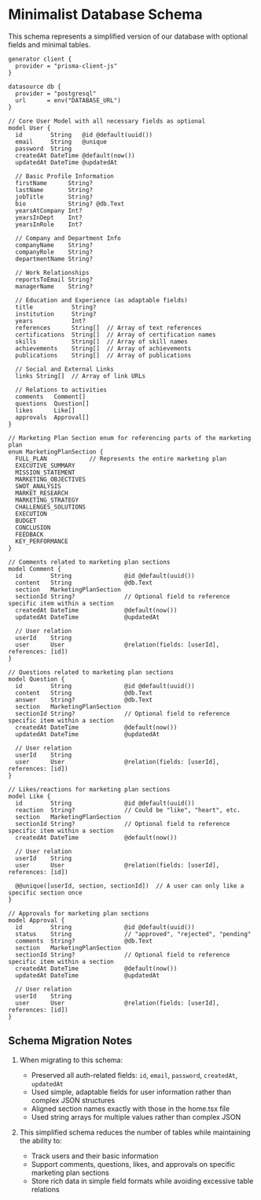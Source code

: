 # Minimalist Database Schema

This schema represents a simplified version of our database with optional fields and minimal tables.

```prisma
generator client {
  provider = "prisma-client-js"
}

datasource db {
  provider = "postgresql"
  url      = env("DATABASE_URL")
}

// Core User Model with all necessary fields as optional
model User {
  id        String   @id @default(uuid())
  email     String   @unique
  password  String
  createdAt DateTime @default(now())
  updatedAt DateTime @updatedAt

  // Basic Profile Information
  firstName      String?
  lastName       String?
  jobTitle       String?
  bio            String? @db.Text
  yearsAtCompany Int?
  yearsInDept    Int?
  yearsInRole    Int?

  // Company and Department Info
  companyName    String?
  companyRole    String?
  departmentName String?

  // Work Relationships
  reportsToEmail String?
  managerName    String?

  // Education and Experience (as adaptable fields)
  title           String?
  institution     String?
  years           Int?
  references      String[]  // Array of text references
  certifications  String[]  // Array of certification names
  skills          String[]  // Array of skill names
  achievements    String[]  // Array of achievements
  publications    String[]  // Array of publications
  
  // Social and External Links
  links String[]  // Array of link URLs

  // Relations to activities
  comments   Comment[]
  questions  Question[]
  likes      Like[]
  approvals  Approval[]
}

// Marketing Plan Section enum for referencing parts of the marketing plan
enum MarketingPlanSection {
  FULL_PLAN            // Represents the entire marketing plan
  EXECUTIVE_SUMMARY
  MISSION_STATEMENT
  MARKETING_OBJECTIVES
  SWOT_ANALYSIS
  MARKET_RESEARCH
  MARKETING_STRATEGY
  CHALLENGES_SOLUTIONS
  EXECUTION
  BUDGET
  CONCLUSION
  FEEDBACK
  KEY_PERFORMANCE
}

// Comments related to marketing plan sections
model Comment {
  id        String               @id @default(uuid())
  content   String               @db.Text
  section   MarketingPlanSection
  sectionId String?              // Optional field to reference specific item within a section
  createdAt DateTime             @default(now())
  updatedAt DateTime             @updatedAt

  // User relation
  userId    String
  user      User                 @relation(fields: [userId], references: [id])
}

// Questions related to marketing plan sections
model Question {
  id        String               @id @default(uuid())
  content   String               @db.Text
  answer    String?              @db.Text
  section   MarketingPlanSection
  sectionId String?              // Optional field to reference specific item within a section
  createdAt DateTime             @default(now())
  updatedAt DateTime             @updatedAt

  // User relation
  userId    String
  user      User                 @relation(fields: [userId], references: [id])
}

// Likes/reactions for marketing plan sections
model Like {
  id        String               @id @default(uuid())
  reaction  String?              // Could be "like", "heart", etc.
  section   MarketingPlanSection
  sectionId String?              // Optional field to reference specific item within a section
  createdAt DateTime             @default(now())

  // User relation
  userId    String
  user      User                 @relation(fields: [userId], references: [id])

  @@unique([userId, section, sectionId])  // A user can only like a specific section once
}

// Approvals for marketing plan sections
model Approval {
  id        String               @id @default(uuid())
  status    String               // "approved", "rejected", "pending"
  comments  String?              @db.Text
  section   MarketingPlanSection
  sectionId String?              // Optional field to reference specific item within a section
  createdAt DateTime             @default(now())
  updatedAt DateTime             @updatedAt

  // User relation
  userId    String
  user      User                 @relation(fields: [userId], references: [id])
}
```

## Schema Migration Notes

1. When migrating to this schema:
   - Preserved all auth-related fields: `id`, `email`, `password`, `createdAt`, `updatedAt`
   - Used simple, adaptable fields for user information rather than complex JSON structures
   - Aligned section names exactly with those in the home.tsx file
   - Used string arrays for multiple values rather than complex JSON

2. This simplified schema reduces the number of tables while maintaining the ability to:
   - Track users and their basic information
   - Support comments, questions, likes, and approvals on specific marketing plan sections
   - Store rich data in simple field formats while avoiding excessive table relations 